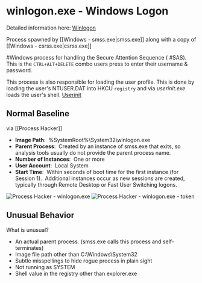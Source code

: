 # winlogon.exe - Windows Logon
Detailed information here: [Winlogon](https://en.wikipedia.org/wiki/Winlogon)

Process spawned by [[Windows - smss.exe|smss.exe]] along with a copy of [[Windows - csrss.exe|csrss.exe]]

#Windows process for handling the Secure Attention Sequence ( #SAS). This is the `CTRL+ALT+DELETE` combo users press to enter their username & password.

This process is also responsible for loading the user profile. This is done by loading the user's NTUSER.DAT into HKCU `registry` and via *userinit.exe* loads the user's shell. 
[Userinit](https://docs.microsoft.com/en-us/previous-versions/windows/it-pro/windows-2000-server/cc939862(v=technet.10)?redirectedfrom=MSDN)

## Normal Baseline
via [[Process Hacker]]
- **Image Path**:  %SystemRoot%\\System32\\winlogon.exe
- **Parent Process**:  Created by an instance of smss.exe that exits, so analysis tools usually do not provide the parent process name.
- **Number of Instances**:  One or more
- **User Account**:  Local System
- **Start Time**:  Within seconds of boot time for the first instance (for Session 1).  Additional instances occur as new sessions are created, typically through Remote Desktop or Fast User Switching logons.

![Process Hacker - winlogon.exe](https://assets.tryhackme.com/additional/windows-processes/winlogon1.png)
![Process Hacker - winlogon.exe - token](https://assets.tryhackme.com/additional/windows-processes/winlogon2.png)

## Unusual Behavior
What is unusual?
-   An actual parent process. (smss.exe calls this process and self-terminates)
-   Image file path other than C:\\Windows\\System32
-   Subtle misspellings to hide rogue process in plain sight
-   Not running as SYSTEM
-   Shell value in the registry other than explorer.exe
